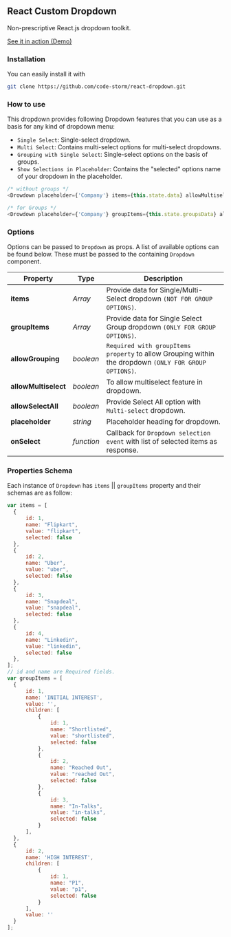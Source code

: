 ## React Custom Dropdown

Non-prescriptive React.js dropdown toolkit.

[See it in action (Demo)](https://code-storm.github.io/react-dropdown/index.html)

### Installation

You can easily install it with

```bash
git clone https://github.com/code-storm/react-dropdown.git
```

### How to use

This dropdown provides following Dropdown features that you can use as a basis for any kind of dropdown menu:

- `Single Select`: Single-select dropdown.
- `Multi Select`: Contains multi-select options for multi-select dropdowns.
- `Grouping with Single Select`: Single-select options on the basis of groups. 
- `Show Selections in Placeholder`: Contains the "selected" options name of your dropdown in the placeholder.


```js
/* without groups */
<Drowdown placeholder={'Company'} items={this.state.data} allowMultiselect={true} allowSelectAll={true} onSelect={this.onDropdownSelection} />

/* for Groups */
<Drowdown placeholder={'Company'} groupItems={this.state.groupsData} allowGrouping={true} allowMultiselect={false} allowSelectAll={true} onSelect={this.onDropdownSelection} />

```

### Options

Options can be passed to `Dropdown` as props. A list of available options can be found below. These must be passed to the containing `Dropdown` component.

Property | Type | Description
----- | ----- | -----
**items** | *Array* | Provide data for Single/Multi-Select dropdown `(NOT FOR GROUP OPTIONS)`.
**groupItems** | *Array* | Provide data for Single Select Group dropdown `(ONLY FOR GROUP OPTIONS)`.
**allowGrouping** | *boolean* | `Required with groupItems property` to allow Grouping within the dropdown `(ONLY FOR GROUP OPTIONS)`.
**allowMultiselect** | *boolean* | To allow multiselect feature in dropdown.
**allowSelectAll** | *boolean* | Provide Select All option with `Multi-select` dropdown.
**placeholder** | *string* | Placeholder heading for dropdown.
**onSelect** | *function* | Callback for `Dropdown selection event` with list of selected items as response.


### Properties Schema

Each instance of `Dropdown` has `items` || `groupItems` property and their schemas are as follow:

```js
var items = [
  {
      id: 1,
      name: "Flipkart",
      value: "flipkart",
      selected: false
  },
  {
      id: 2,
      name: "Uber",
      value: "uber",
      selected: false
  },
  {
      id: 3,
      name: "Snapdeal",
      value: "snapdeal",
      selected: false
  },
  {
      id: 4,
      name: "Linkedin",
      value: "linkedin",
      selected: false
  },
];
// id and name are Required fields.
var groupItems = [
  {
      id: 1,
      name: 'INITIAL INTEREST',
      value: '',
      children: [
          {
              id: 1,
              name: "Shortlisted",
              value: "shortlisted",
              selected: false
          },
          {
              id: 2,
              name: "Reached Out",
              value: "reached Out",
              selected: false
          },
          {
              id: 3,
              name: "In-Talks",
              value: "in-talks",
              selected: false
          }
      ],
  },
  {
      id: 2,
      name: 'HIGH INTEREST',
      children: [
          {
              id: 1,
              name: "P1",
              value: "p1",
              selected: false
          }
      ],
      value: ''
  }
];
            


```